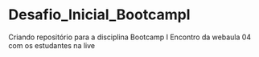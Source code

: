 # Desafio_Inicial_BootcampI
Criando repositório para a disciplina Bootcamp I
Encontro da webaula 04 com os estudantes na live
